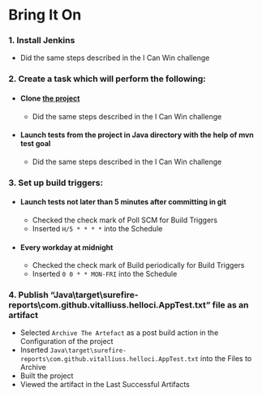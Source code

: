 # Bring It On

### 1. Install Jenkins
* Did the same steps described in the I Can Win challenge

### 2. Create a task which will perform the following:
* #### Clone [the project](https://github.com/vitalliuss/helloci)
	* Did the same steps described in the I Can Win challenge
* #### Launch tests from the project in Java directory with the help of mvn test goal
	* Did the same steps described in the I Can Win challenge

### 3. Set up build triggers:
* #### Launch tests not later than 5 minutes after committing in git
	* Checked the check mark of Poll SCM for Build Triggers
	* Inserted `H/5 * * * *` into the Schedule
* #### Every workday at midnight
	* Checked the check mark of Build periodically for Build Triggers
	* Inserted `0 0 * * MON-FRI` into the Schedule

### 4. Publish “Java\target\surefire-reports\com.github.vitalliuss.helloci.AppTest.txt” file as an artifact
- Selected `Archive The Artefact` as a post build action in the Configuration of the project
- Inserted `Java\target\surefire-reports\com.github.vitalliuss.helloci.AppTest.txt` into the Files to Archive
- Built the project
- Viewed the artifact in the Last Successful Artifacts
